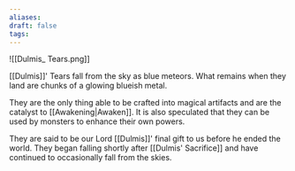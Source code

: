 ```yaml
---
aliases: 
draft: false
tags:
---
```


![[Dulmis_ Tears.png]]

[[Dulmis]]' Tears fall from the sky as blue meteors. What remains when they land are chunks of a glowing blueish metal.

They are the only thing able to be crafted into magical artifacts and are the catalyst to [[Awakening|Awaken]]. It is also speculated that they can be used by monsters to enhance their own powers.

They are said to be our Lord [[Dulmis]]' final gift to us before he ended the world. They began falling shortly after [[Dulmis' Sacrifice]] and have continued to occasionally fall from the skies.